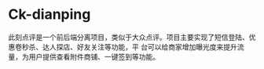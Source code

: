 # Ck-dianping
此刻点评是一个前后端分离项目，类似于大众点评。项目主要实现了短信登陆、优惠卷秒杀、达人探店、好友关注等功能，平
台可以给商家增加曝光度来提升流量，为用户提供查看附件商铺、一键签到等功能。

